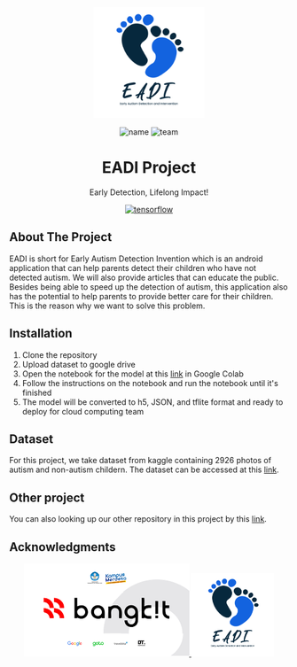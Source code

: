 <!-- PROJECT LOGO -->
<br />
<div align="center">
  <a href="https://github.com/armans28/EADI-Project/tree/main/Machine%20Learning%20Checklist">
    <img src="Logo EADI-01.png" alt="Logo" width="200" height="200">
  </a>
  
![name](https://img.shields.io/badge/EADI-Project-blue)
![team](https://img.shields.io/badge/Team-C23--PS165-blue)
  
  <h1 align="center">EADI Project</h1>

  <p align="center">
    Early Detection, Lifelong Impact!
    <br />
  </p>
  
 [![tensorflow](https://img.shields.io/badge/TensorFlow-FF6F00.svg?style=for-the-badge&logo=TensorFlow&logoColor=white)](https://github.com/armans28/EADI-Project/tree/main/Machine%20Learning%20Checklist)
</div>

<!-- ABOUT THE PROJECT -->
## About The Project

EADI is short for Early Autism Detection Invention which is an android application that can help parents detect their children who have not detected autism. We will also provide articles that can educate the public. Besides being able to speed up the detection of autism, this application also has the potential to help parents to provide better care for their children. This is the reason why we want to solve this problem.

## Installation
1. Clone the repository
2. Upload dataset to google drive
3. Open the notebook for the model at this [link](https://github.com/armans28/EADI-Project/blob/main/Machine%20Learning%20Checklist/Model%20ResNet50%20FIX/ResNet50_V4.ipynb) in Google Colab
4. Follow the instructions on the notebook and run the notebook until it's finished
5. The model will be converted to h5, JSON, and tflite format and ready to deploy for cloud computing team

## Dataset
For this project, we take dataset from kaggle containing 2926 photos of autism and non-autism childern. The dataset can be accessed at this [link](https://github.com/armans28/EADI-Project/tree/main/Machine%20Learning%20Checklist/Dataset).

## Other project
You can also looking up our other repository in this project by this [link](https://github.com/armans28/EADI-Project/tree/main/Machine%20Learning%20Checklist/Dataset).

## Acknowledgments
<!-- LOGO BANGKIT AND EADI-->
<div align="center">
  <a href="https://github.com/armans28/EADI-Project/tree/main/Machine%20Learning%20Checklist">
    <img src="BANGKIT LOGO.png" alt="Logo" width="299" height="168">
  </a>
  <a href="https://github.com/armans28/EADI-Project/tree/main/Machine%20Learning%20Checklist">
    <img src="Logo EADI-01.png" alt="Logo" width="150" height="150">
  </a>
